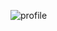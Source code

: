 ![profile](https://github.com/IRDG2OI/.github/assets/13238064/ad84c06d-2173-4ed5-a8fa-505c41e9ffbb)
